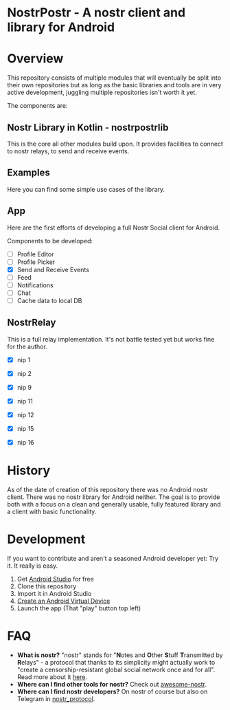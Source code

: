 # NostrPostr - A nostr client and library for Android


# Overview

This repository consists of multiple modules that will eventually be split into their own
repositories but as long as the basic libraries and tools are in very active development, juggling
multiple repositories isn't worth it yet.

The components are:

## Nostr Library in Kotlin - nostrpostrlib

This is the core all other modules build upon. It provides facilities to connect to nostr relays,
to send and receive events.

## Examples

Here you can find some simple use cases of the library.

## App

Here are the first efforts of developing a full Nostr Social client for Android.

Components to be developed:

- [ ] Profile Editor
- [ ] Profile Picker
- [x] Send and Receive Events
- [ ] Feed
- [ ] Notifications
- [ ] Chat
- [ ] Cache data to local DB

## NostrRelay

This is a full relay implementation. It's not battle tested yet but works fine for the author.

- [x] nip 1
- [x] nip 2
- [x] nip 9
- [x] nip 11
- [x] nip 12
- [x] nip 15
- [x] nip 16


# History

As of the date of creation of this repository there was no Android nostr client. There was no nostr
library for Android neither. The goal is to provide both with a focus on a clean and generally
usable, fully featured library and a client with basic functionality.

# Development

If you want to contribute and aren't a seasoned Android developer yet: Try it. It really is easy.

1. Get [Android Studio](https://developer.android.com/studio/) for free
2. Clone this repository
3. Import it in Android Studio
4. [Create an Android Virtual Device](https://developer.android.com/studio/run/managing-avds)
5. Launch the app (That "play" button top left)

# FAQ

* **What is nostr?** "nostr" stands for "**N**otes and **O**ther **S**tuff **T**ransmitted by
  **R**elays" - a protocol that thanks to its simplicity might actually work to "create a
  censorship-resistant global social network once and for all". Read more about it
  [here](https://github.com/fiatjaf/nostr).
* **Where can I find other tools for nostr?** Check out
  [awesome-nostr](https://github.com/aljazceru/awesome-nostr).
* **Where can I find nostr developers?** On nostr of course but also on Telegram in
  [nostr_protocol](https://t.me/nostr_protocol).